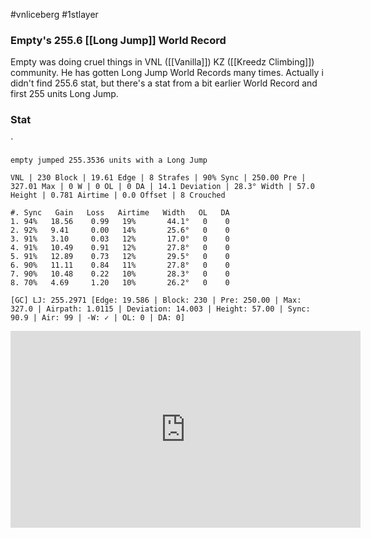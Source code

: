 #vnliceberg #1stlayer
### Empty's 255.6 [[Long Jump]] World Record
   Empty was doing cruel things in VNL ([[Vanilla]]) KZ ([[Kreedz Climbing]]) community. He has gotten Long Jump World Records many times.
   Actually i didn't find 255.6 stat, but there's a stat from a bit earlier World Record and first 255 units Long Jump.
### Stat
`
```
empty jumped 255.3536 units with a Long Jump

VNL | 230 Block | 19.61 Edge | 8 Strafes | 90% Sync | 250.00 Pre | 327.01 Max | 0 W | 0 OL | 0 DA | 14.1 Deviation | 28.3° Width | 57.0 Height | 0.781 Airtime | 0.0 Offset | 8 Crouched

#. Sync   Gain   Loss   Airtime   Width   OL   DA
1. 94%   18.56    0.99   19%       44.1°   0    0
2. 92%   9.41     0.00   14%       25.6°   0    0
3. 91%   3.10     0.03   12%       17.0°   0    0
4. 91%   10.49    0.91   12%       27.8°   0    0
5. 91%   12.89    0.73   12%       29.5°   0    0
6. 90%   11.11    0.84   11%       27.8°   0    0
7. 90%   10.48    0.22   10%       28.3°   0    0
8. 70%   4.69     1.20   10%       26.2°   0    0

[GC] LJ: 255.2971 [Edge: 19.586 | Block: 230 | Pre: 250.00 | Max: 327.0 | Airpath: 1.0115 | Deviation: 14.003 | Height: 57.00 | Sync: 90.9 | Air: 99 | -W: ✓ | OL: 0 | DA: 0]

```
<iframe width="560" height="315" src="https://www.youtube.com/embed/f_fwtbFtA-4?si=ODa23nQaOlAKW70R" title="YouTube video player" frameborder="0" allow="accelerometer; autoplay; clipboard-write; encrypted-media; gyroscope; picture-in-picture; web-share" referrerpolicy="strict-origin-when-cross-origin" allowfullscreen></iframe>
